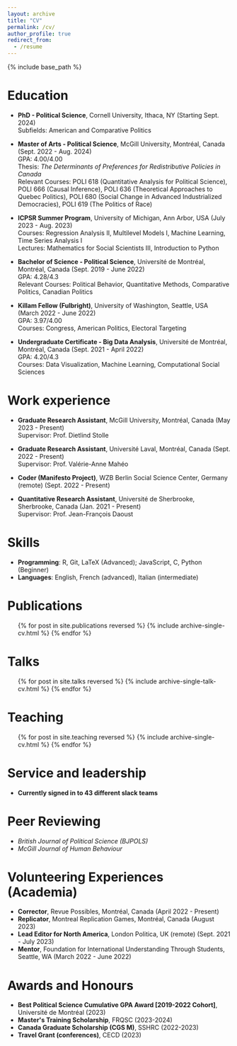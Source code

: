 ```yaml
---
layout: archive
title: "CV"
permalink: /cv/
author_profile: true
redirect_from:
  - /resume
---
```


{% include base_path %}

Education
======
* **PhD - Political Science**, Cornell University, Ithaca, NY (Starting Sept. 2024)  
  Subfields: American and Comparative Politics

* **Master of Arts - Political Science**, McGill University, Montréal, Canada (Sept. 2022 - Aug. 2024)  
  GPA: 4.00/4.00  
  Thesis: *The Determinants of Preferences for Redistributive Policies in Canada*  
  Relevant Courses: POLI 618 (Quantitative Analysis for Political Science), POLI 666 (Causal Inference), POLI 636 (Theoretical Approaches to Quebec Politics), POLI 680 (Social Change in Advanced Industrialized Democracies), POLI 619 (The Politics of Race)

* **ICPSR Summer Program**, University of Michigan, Ann Arbor, USA (July 2023 - Aug. 2023)  
  Courses: Regression Analysis II, Multilevel Models I, Machine Learning, Time Series Analysis I  
  Lectures: Mathematics for Social Scientists III, Introduction to Python

* **Bachelor of Science - Political Science**, Université de Montréal, Montréal, Canada (Sept. 2019 - June 2022)  
  GPA: 4.28/4.3  
  Relevant Courses: Political Behavior, Quantitative Methods, Comparative Politics, Canadian Politics

* **Killam Fellow (Fulbright)**, University of Washington, Seattle, USA (March 2022 - June 2022)  
  GPA: 3.97/4.00  
  Courses: Congress, American Politics, Electoral Targeting

* **Undergraduate Certificate - Big Data Analysis**, Université de Montréal, Montréal, Canada (Sept. 2021 - April 2022)  
  GPA: 4.20/4.3  
  Courses: Data Visualization, Machine Learning, Computational Social Sciences

Work experience
======
* **Graduate Research Assistant**, McGill University, Montréal, Canada (May 2023 - Present)  
  Supervisor: Prof. Dietlind Stolle

* **Graduate Research Assistant**, Université Laval, Montréal, Canada (Sept. 2022 - Present)  
  Supervisor: Prof. Valérie-Anne Mahéo

* **Coder (Manifesto Project)**, WZB Berlin Social Science Center, Germany (remote) (Sept. 2022 - Present)

* **Quantitative Research Assistant**, Université de Sherbrooke, Sherbrooke, Canada (Jan. 2021 - Present)  
  Supervisor: Prof. Jean-François Daoust

Skills
======
* **Programming**: R, Git, LaTeX (Advanced); JavaScript, C, Python (Beginner)
* **Languages**: English, French (advanced), Italian (intermediate)

Publications
======
  <ul>{% for post in site.publications reversed %}
    {% include archive-single-cv.html %}
  {% endfor %}</ul>
  
Talks
======
  <ul>{% for post in site.talks reversed %}
    {% include archive-single-talk-cv.html  %}
  {% endfor %}</ul>
  
Teaching
======
  <ul>{% for post in site.teaching reversed %}
    {% include archive-single-cv.html %}
  {% endfor %}</ul>
  
Service and leadership
======
* **Currently signed in to 43 different slack teams**

Peer Reviewing
======
* *British Journal of Political Science (BJPOLS)*  
* *McGill Journal of Human Behaviour*

Volunteering Experiences (Academia)
======
* **Corrector**, Revue Possibles, Montréal, Canada (April 2022 - Present)  
* **Replicator**, Montreal Replication Games, Montréal, Canada (August 2023)  
* **Lead Editor for North America**, London Politica, UK (remote) (Sept. 2021 - July 2023)  
* **Mentor**, Foundation for International Understanding Through Students, Seattle, WA (March 2022 - June 2022)

Awards and Honours
======
* **Best Political Science Cumulative GPA Award [2019-2022 Cohort]**, Université de Montréal (2023)  
* **Master's Training Scholarship**, FRQSC (2023-2024)  
* **Canada Graduate Scholarship (CGS M)**, SSHRC (2022-2023)
* **Travel Grant (conferences)**, CECD (2023)

